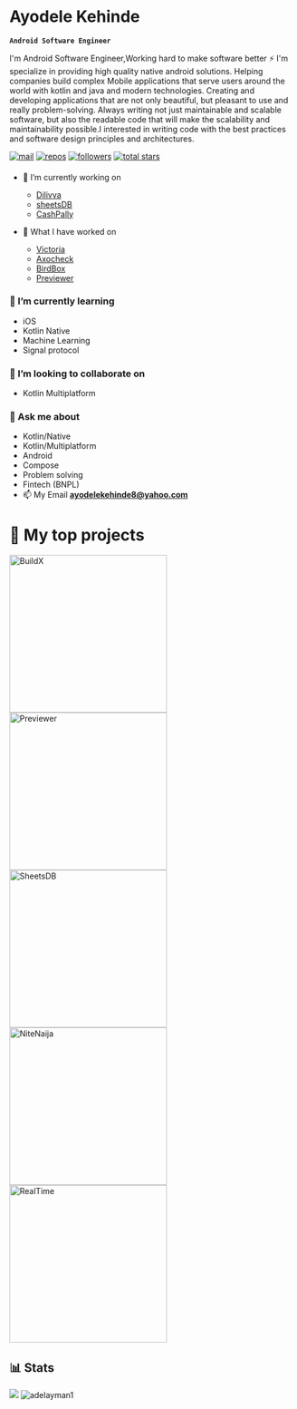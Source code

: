 
# Ayodele Kehinde

**`Android Software Engineer`**

I'm Android Software Engineer,Working hard to make software better ⚡ I'm specialize in providing high quality native android solutions. Helping companies build complex Mobile applications that serve users around the world with kotlin and java and modern technologies. Creating and developing applications that are not only beautiful, but pleasant to use and really problem-solving. Always writing not just maintainable and scalable software, but also the readable code that will make the scalability and maintainability possible.I interested in writing code with the best practices and software design principles and architectures.

<p align="left">
      <a href="mailto:ayodelekehinde@yahoo.com">
         <img alt="mail" title="message me" src="https://custom-icon-badges.demolab.com/badge/-adelayman0000@gmail.com-red?style=for-the-badge&logo=mention&logoColor=white"/></a> 
      <a href="https://github.com/ayodelekehinde?tab=repositories">
         <img alt="repos" title="All repos" src="https://custom-icon-badges.demolab.com/badge/-My%20Repos-yellow?style=for-the-badge&logoColor=white&logo=repo"/></a> 
      <a href="https://github.com/ayodelekehinde?tab=followers">
         <img alt="followers" title="Follow me on Github" src="https://custom-icon-badges.demolab.com/github/followers/adelayman1?color=236ad3&labelColor=1155ba&style=for-the-badge&logo=person-add&label=Follow&logoColor=white"/></a>
      <a href="https://github.com/ayodelekehinde?tab=repositories&sort=stargazers">
         <img alt="total stars" title="Total stars on GitHub" src="https://custom-icon-badges.demolab.com/github/stars/adelayman1?color=55960c&style=for-the-badge&labelColor=488207&logo=star"/></a>
   </p>
<h4 align="left"></h4>

- 🔭 I’m currently working on
     - [Dilivva](https://play.google.com/store/apps/details?id=com.nqb8.dilivvasender)
     - [sheetsDB](https://github.com/Cherrio-LLC/sheets-db)
     - [CashPally](https://play.google.com/store/apps/details?id=com.nqb8.cashpally)
     
- 🤔 What I have worked on
    - [Victoria](https://victoria.cashpally.com)
    - [Axocheck](https://play.google.com/store/apps/details?id=com.nqb8.axocheck)
    - [BirdBox](https://play.google.com/store/apps/details?id=com.cherrio.birdbox)
    - [Previewer](https://play.google.com/store/apps/details?id=com.cherrio.previewer)

### 🌱 I’m currently learning
- iOS
- Kotlin Native
- Machine Learning
- Signal protocol

### 👯 I’m looking to collaborate on
- Kotlin Multiplatform


### 💬 Ask me about
- Kotlin/Native
- Kotlin/Multiplatform
- Android
- Compose
- Problem solving
- Fintech (BNPL)
- 📫 My Email **ayodelekehinde8@yahoo.com**

# :file_folder: My top projects

<p align="left">
    <a href="https://github.com/ayodelekehinde/BuildX"><img width="278" src="https://denvercoder1-github-readme-stats.vercel.app/api/pin/?username=ayodelekehinde&repo=BuildX&theme=react&bg_color=073042&title_color=3cdb85&hide_border=true&icon_color=F8D866&show_icons=true" alt="BuildX"></a>
    <a href="https://github.com/ayodelekehinde/Previewer"><img width="278" src="https://denvercoder1-github-readme-stats.vercel.app/api/pin/?username=ayodelekehinde&repo=Previewer&theme=react&bg_color=073042&title_color=3cdb85&hide_border=true&icon_color=F8D866&show_icons=true" alt="Previewer"></a> 
    <a href="https://github.com/ayodelekehinde/sheets-db"><img width="278" src="https://denvercoder1-github-readme-stats.vercel.app/api/pin/?username=ayodelekehinde&repo=sheets-db&theme=react&bg_color=073042&title_color=3cdb85&hide_border=true&icon_color=F8D866&show_icons=true" alt="SheetsDB"></a> 
    <a href="https://github.com/ayodelekehinde/NiteNaija"><img width="278" src="https://denvercoder1-github-readme-stats.vercel.app/api/pin/?username=ayodelekehinde&repo=NiteNaija&theme=react&bg_color=073042&title_color=3cdb85&hide_border=true&icon_color=F8D866&show_icons=true" alt="NiteNaija"></a>
    <a href="https://github.com/ayodelekehinde/RealTime"><img width="278" src="https://denvercoder1-github-readme-stats.vercel.app/api/pin/?username=ayodele&repo=RealTime&theme=react&bg_color=073042&title_color=3cdb85&hide_border=true&icon_color=F8D866&show_icons=true" alt="RealTime"></a>
  </p>
  
## 📊 Stats

<p align="left" alt="ayodelekehinde">
<img src="https://github-readme-stats.vercel.app/api?username=ayodelekehinde&show_icons=true&theme=tokyonight" /> 
<img src="https://github-readme-streak-stats.herokuapp.com/?user=ayodelekehinde&theme=tokyonight&hide_border=false" alt="adelayman1" />
</p>
